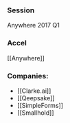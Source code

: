 
### Session
Anywhere 2017 Q1

### Accel
[[Anywhere]]

### Companies:
- [[Clarke.ai]]
- [[Qeepsake]]
- [[SimpleForms]]
- [[Smallhold]]


